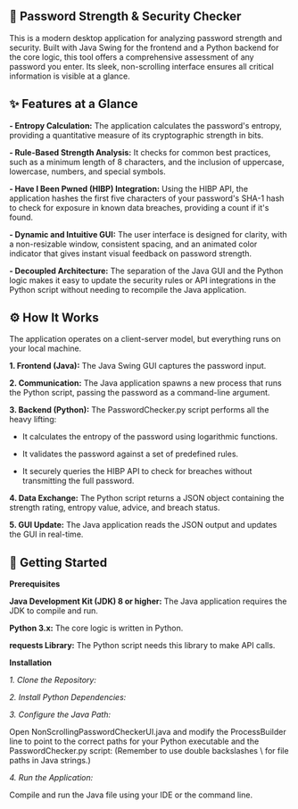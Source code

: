 ## 🔐 Password Strength & Security Checker

This is a modern desktop application for analyzing password strength and security. Built with Java Swing for the frontend and a Python backend for the core logic, this tool offers a comprehensive assessment of any password you enter. Its sleek, non-scrolling interface ensures all critical information is visible at a glance.

## ✨ Features at a Glance

**- Entropy Calculation:** The application calculates the password's entropy, providing a quantitative measure of its cryptographic strength in bits.  

**- Rule-Based Strength Analysis:** It checks for common best practices, such as a minimum length of 8 characters, and the inclusion of uppercase, lowercase, numbers, and special symbols.  

**- Have I Been Pwned (HIBP) Integration:** Using the HIBP API, the application hashes the first five characters of your password's SHA-1 hash to check for exposure in known data breaches, providing a count if it's found.  

**- Dynamic and Intuitive GUI:** The user interface is designed for clarity, with a non-resizable window, consistent spacing, and an animated color indicator that gives instant visual feedback on password strength.  

**- Decoupled Architecture:** The separation of the Java GUI and the Python logic makes it easy to update the security rules or API integrations in the Python script without needing to recompile the Java application.  


## ⚙️ How It Works
The application operates on a client-server model, but everything runs on your local machine.

**1. Frontend (Java):** The Java Swing GUI captures the password input.  

**2. Communication:** The Java application spawns a new process that runs the Python script, passing the password as a command-line argument.  

**3. Backend (Python):** The PasswordChecker.py script performs all the heavy lifting:  

 - It calculates the entropy of the password using logarithmic functions.
   
 - It validates the password against a set of predefined rules.
   
 - It securely queries the HIBP API to check for breaches without transmitting the full password.
   
**4. Data Exchange:** The Python script returns a JSON object containing the strength rating, entropy value, advice, and breach status.  

**5. GUI Update:** The Java application reads the JSON output and updates the GUI in real-time.  


## 🚀 Getting Started  

**Prerequisites**  

**Java Development Kit (JDK) 8 or higher:** The Java application requires the JDK to compile and run.  

**Python 3.x:** The core logic is written in Python.  

**requests Library:** The Python script needs this library to make API calls.  


**Installation**  

*1. Clone the Repository:*  

*2. Install Python Dependencies:*  

*3. Configure the Java Path:*  

Open NonScrollingPasswordCheckerUI.java and modify the ProcessBuilder line to point to the correct paths for your Python executable and the PasswordChecker.py script:
(Remember to use double backslashes \\ for file paths in Java strings.)  

*4. Run the Application:*  

Compile and run the Java file using your IDE or the command line.
